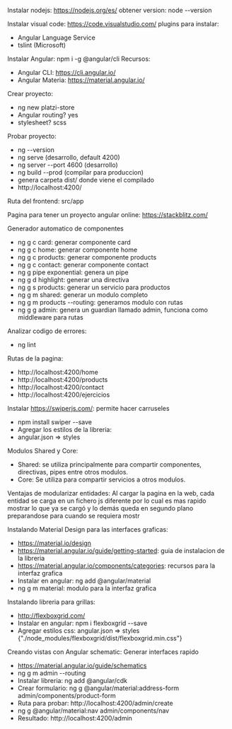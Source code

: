 Instalar nodejs: https://nodejs.org/es/
obtener version: node --version

Instalar visual code: https://code.visualstudio.com/
plugins para instalar:
- Angular Language Service
- tslint (Microsoft)
	
Instalar Angular: npm i -g @angular/cli
Recursos:
- Angular CLI: https://cli.angular.io/
- Angular Materia: https://material.angular.io/

Crear proyecto: 
- ng new platzi-store
- Angular routing? yes
- stylesheet? scss
	
Probar proyecto:
- ng --version
- ng serve (desarrollo, default 4200)
- ng server --port 4600 (desarrollo)
- ng build --prod (compilar para produccion)
- genera carpeta dist/ donde viene el compilado
- http://localhost:4200/
	
Ruta del frontend: src/app

Pagina para tener un proyecto angular online:
	https://stackblitz.com/	

Generador automatico de componentes
- ng g c card: generar componente card
- ng g c home: generar componente home
- ng g c products: generar componente products
- ng g c contact: generar componente contact
- ng g pipe exponential: genera un pipe
- ng g d highlight: generar una directiva
- ng g s products: generar un servicio para productos
- ng g m shared: generar un modulo completo
- ng g m products --routing: generamos modulo con rutas
- ng g g admin: genera un guardian llamado admin, funciona como middleware para rutas

Analizar codigo de errores:
- ng lint

Rutas de la pagina: 
- http://localhost:4200/home
- http://localhost:4200/products
- http://localhost:4200/contact
- http://localhost:4200/ejercicios

Instalar https://swiperjs.com/: permite hacer carruseles
- npm install swiper --save
- Agregar los estilos de la libreria:
- angular.json => styles

Modulos Shared y Core:
- Shared: se utiliza principalmente para compartir componentes, directivas, pipes entre otros modulos.
- Core: Se utiliza para compartir servicios a otros modulos.

Ventajas de modularizar entidades:
Al cargar la pagina en la web, cada entidad se carga en un fichero js diferente por lo cual es mas rapido mostrar lo que ya se cargó y lo demás queda en segundo plano preparandose para cuando se requiera mostr


Instalando Material Design para las interfaces graficas:
- https://material.io/design
- https://material.angular.io/guide/getting-started: guia de instalacion de la libreria
- https://material.angular.io/components/categories: recursos para la interfaz grafica
- Instalar en angular: ng add @angular/material
- ng g m material: modulo para la interfaz grafica

Instalando libreria para grillas:
- http://flexboxgrid.com/
- Instalar en angular: npm i flexboxgrid --save
- Agregar estilos css: angular.json => styles {"./node_modules/flexboxgrid/dist/flexboxgrid.min.css"}

Creando vistas con Angular schematic: Generar interfaces rapido
- https://material.angular.io/guide/schematics
- ng g m admin --routing
- Instalar libreria: ng add @angular/cdk
- Crear formulario: ng g @angular/material:address-form admin/components/product-form
- Ruta para probar: http://localhost:4200/admin/create
- ng g @angular/material:nav admin/components/nav
- Resultado: http://localhost:4200/admin